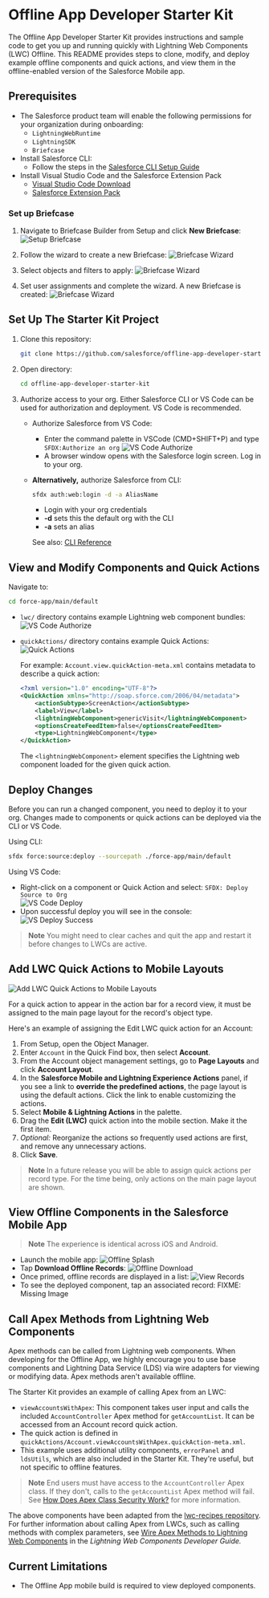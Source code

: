 # Offline App Developer Starter Kit

The Offline App Developer Starter Kit provides instructions and sample code to get you up and running quickly with Lightning Web Components (LWC) Offline. This README provides steps to clone, modify, and deploy example offline components and quick actions, and view them in the offline-enabled version of the Salesforce Mobile app.

## Prerequisites

- The Salesforce product team will enable the following permissions for your organization during onboarding: 
  - `LightningWebRuntime`
  - `LightningSDK`
  - `Briefcase`
- Install Salesforce CLI:
  - Follow the steps in the [Salesforce CLI Setup Guide](https://developer.salesforce.com/docs/atlas.en-us.sfdx_setup.meta/sfdx_setup/sfdx_setup_intro.htm)
- Install Visual Studio Code and the Salesforce Extension Pack
  - [Visual Studio Code Download](https://code.visualstudio.com/download)
  - [Salesforce Extension Pack](https://marketplace.visualstudio.com/items?itemName=salesforce.salesforcedx-vscode)

### Set up Briefcase

1. Navigate to Briefcase Builder from Setup and click **New Briefcase**:
  ![Setup Briefcase](images/SetupBriefcase.png)

2. Follow the wizard to create a new Briefcase:
  ![Briefcase Wizard](images/BriefcaseWizard1.png)

3. Select objects and filters to apply:
  ![Briefcase Wizard](images/BriefcaseWizard2.png)

4. Set user assignments and complete the wizard. A new Briefcase is created:
  ![Briefcase Wizard](images/BriefcaseWizard3.png)

## Set Up The Starter Kit Project

1. Clone this repository:  
  
   ```sh
   git clone https://github.com/salesforce/offline-app-developer-starter-kit.git
   ```

2. Open directory:

   ```sh
   cd offline-app-developer-starter-kit
   ```

3. Authorize access to your org. Either Salesforce CLI or VS Code can be used for authorization and deployment. VS Code is recommended.

   - Authorize Salesforce from VS Code:

      - Enter the command palette in VSCode (CMD+SHIFT+P) and type `SFDX:Authorize an org`
        ![VS Code Authorize](images/VSCodeAuthorize.png)
      - A browser window opens with the Salesforce login screen. Log in to your org.

   - **Alternatively,** authorize Salesforce from CLI:

      ```sh
      sfdx auth:web:login -d -a AliasName
      ```

      - Login with your org credentials
      - **-d** sets this the default org with the CLI
      - **-a** sets an alias

      See also: [CLI Reference](https://developer.salesforce.com/docs/atlas.en-us.sfdx_cli_reference.meta/sfdx_cli_reference/cli_reference.htm)

## View and Modify Components and Quick Actions

Navigate to:

```sh
cd force-app/main/default
```

- `lwc/` directory contains example Lightning web component bundles:  
  ![VS Code Authorize](images/lwcDirectory.png)
- `quickActions/` directory contains example Quick Actions:  
  ![Quick Actions](images/quickActionsDirectory.png)

  For example: `Account.view.quickAction-meta.xml` contains metadata to describe a quick action:

  ```xml
  <?xml version="1.0" encoding="UTF-8"?>
  <QuickAction xmlns="http://soap.sforce.com/2006/04/metadata">
      <actionSubtype>ScreenAction</actionSubtype>
      <label>View</label>
      <lightningWebComponent>genericVisit</lightningWebComponent>
      <optionsCreateFeedItem>false</optionsCreateFeedItem>
      <type>LightningWebComponent</type>
  </QuickAction>
  ```

  The `<lightningWebComponent>` element specifies the Lightning web component loaded for
  the given quick action.

## Deploy Changes

Before you can run a changed component, you need to deploy it to your org. Changes made to components or quick actions can be deployed via the CLI or VS Code.

Using CLI:

```sh
sfdx force:source:deploy --sourcepath ./force-app/main/default
```

Using VS Code:

- Right-click on a component or Quick Action and select: `SFDX: Deploy Source to Org`  
  ![VS Code Deploy](images/DeployVSCode.png)
- Upon successful deploy you will see in the console:  
  ![VS Deploy Success](images/DeployedLWCConsole.png)

> **Note**
> You might need to clear caches and quit the app and restart it before changes to LWCs are active.
## Add LWC Quick Actions to Mobile Layouts

![Add LWC Quick Actions to Mobile Layouts](images/LWCQuickActionsMobileLayouts.png)

For a quick action to appear in the action bar for a record view, it must be assigned to the main page layout for the record's object type.

Here's an example of assigning the Edit LWC quick action for an Account:

1. From Setup, open the Object Manager.
2. Enter `Account` in the Quick Find box, then select **Account**.
3. From the Account object management settings, go to **Page Layouts** and click **Account Layout**.
4. In the **Salesforce Mobile and Lightning Experience Actions** panel, if you see a link to **override the predefined actions**, the page layout is using the default actions. Click the link to enable customizing the actions.
5. Select **Mobile & Lightning Actions** in the palette.
6. Drag the **Edit (LWC)** quick action into the mobile section. Make it the first item.
7. _Optional:_ Reorganize the actions so frequently used actions are first, and remove any unnecessary actions.
8. Click **Save**.

> **Note**
> In a future release you will be able to assign quick actions per record type. For the time being, only actions on the main page layout are shown.

## View Offline Components in the Salesforce Mobile App

> **Note**
> The experience is identical across iOS and Android.

- Launch the mobile app:
  ![Offline Splash](images/OfflineSplash.png)
- Tap **Download Offline Records**:
  ![Offline Download](images/OfflineDownload.png)
- Once primed, offline records are displayed in a list:
  ![View Records](images/OfflineRecords.png)
- To see the deployed component, tap an associated record:
  FIXME: Missing Image

## Call Apex Methods from Lightning Web Components

Apex methods can be called from Lightning web components. When developing for the Offline App, we highly encourage you to use base components and Lightning Data Service (LDS) via wire adapters for viewing or modifying data. Apex methods aren't available offline.

The Starter Kit provides an example of calling Apex from an LWC:

- `viewAccountsWithApex`: This component takes user input and calls the included `AccountController` Apex method for `getAccountList`. It can be accessed from an Account record quick action.
- The quick action is defined in `quickActions/Account.viewAccountsWithApex.quickAction-meta.xml`.
- This example uses additional utility components, `errorPanel` and `ldsUtils`, which are also included in the Starter Kit. They're useful, but not specific to offline features.

> **Note**
> End users must have access to the `AccountController` Apex class. If they don't, calls to the `getAccountList` Apex method will fail. See [How Does Apex Class Security Work?](https://help.salesforce.com/s/articleView?id=sf.code_package_security.htm&type=5) for more information.

The above components have been adapted from the [lwc-recipes repository](https://github.com/trailheadapps/lwc-recipes). For further information about calling Apex from LWCs, such as calling methods with complex parameters, see [Wire Apex Methods to Lightning Web Components](https://developer.salesforce.com/docs/component-library/documentation/en/lwc/lwc.apex_wire_method) in the _Lightning Web Components Developer Guide._

## Current Limitations

- The Offline App mobile build is required to view deployed components.
